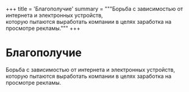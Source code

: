 +++
title = 'Благополучие'
summary = """Борьба с зависимостью от интернета и электронных устройств, \
которую пытаются выработать компании в целях заработка на просмотре рекламы."""
+++

# Благополучие

Борьба с зависимостью от интернета и электронных устройств, которую пытаются
выработать компании в целях заработка на просмотре рекламы.
